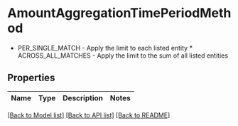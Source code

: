 # AmountAggregationTimePeriodMethod

* PER_SINGLE_MATCH - Apply the limit to each listed entity * ACROSS_ALL_MATCHES - Apply the limit to the sum of all listed entities 

## Properties

Name | Type | Description | Notes
------------ | ------------- | ------------- | -------------

[[Back to Model list]](../README.md#documentation-for-models) [[Back to API list]](../README.md#documentation-for-api-endpoints) [[Back to README]](../README.md)


